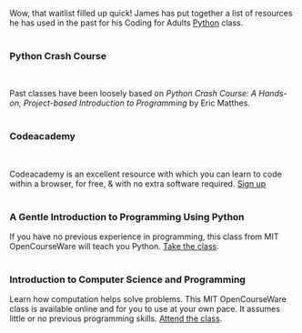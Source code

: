 Wow, that waitlist filled up quick! James has put together a list of resources he has used in the past for his Coding for Adults [Python](https://www.python.org/ "Python") class. 
<br />
<br />

<div class="row">
<div class="col-md-3">

### Python Crash Course
<br />

Past classes have been loosely based on _Python Crash Course: A Hands-on, Project-based Introduction to Programming_ by Eric Matthes.
<br />
<br />

</div>
<div class="col-md-3">

### Codeacademy
<br />

Codeacademy is an excellent resource with which you can learn to code within a browser, for free, & with no extra software required. [Sign up](https://www.codecademy.com/)
<br />
<br />

</div>
<div class="col-md-3">

### A Gentle Introduction to Programming Using Python
If you have no previous experience in programming, this class from MIT OpenCourseWare will teach you Python. [Take the class](https://ocw.mit.edu/courses/electrical-engineering-and-computer-science/6-189-a-gentle-introduction-to-programming-using-python-january-iap-2011/ "Take the class").
<br />
<br />

</div>
<div class="col-md-3">

### Introduction to Computer Science and Programming
Learn how computation helps solve problems. This MIT OpenCourseWare class is available online and for you to use at your own pace. It assumes little or no previous programming skills. [Attend the class](https://ocw.mit.edu/courses/electrical-engineering-and-computer-science/6-00-introduction-to-computer-science-and-programming-fall-2008/ "Attend the class").
<br />
<br />

</div>
</div>
